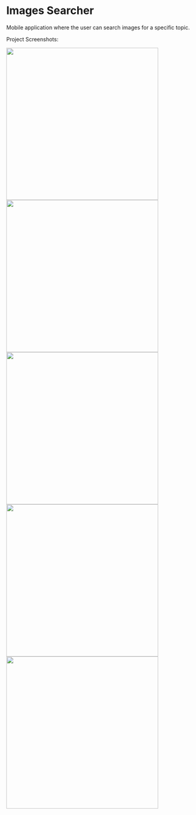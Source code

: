 # Images Searcher

Mobile application where the user can search images for a specific topic.

Project Screenshots: 

<img src="https://user-images.githubusercontent.com/46372998/178005823-f76177c7-3595-4bc8-a304-e125d6eb259c.jpeg" width="400px" />

<img src="https://user-images.githubusercontent.com/46372998/178005840-8292aa96-4596-41b3-8edc-465500bf9337.jpeg" width="400px" />

<img src="https://user-images.githubusercontent.com/46372998/178005850-391b4b66-46fb-4bcf-a49a-38f83876ff3b.jpeg" width="400px" />

<img src="https://user-images.githubusercontent.com/46372998/178005867-bb482d8a-7ebf-45b1-a1fa-7c623ed2f51d.jpeg" width="400px" />

<img src="https://user-images.githubusercontent.com/46372998/178005878-83ec8afc-2bcc-4362-b1d0-6e6d3f49949a.jpeg" width="400px" />
